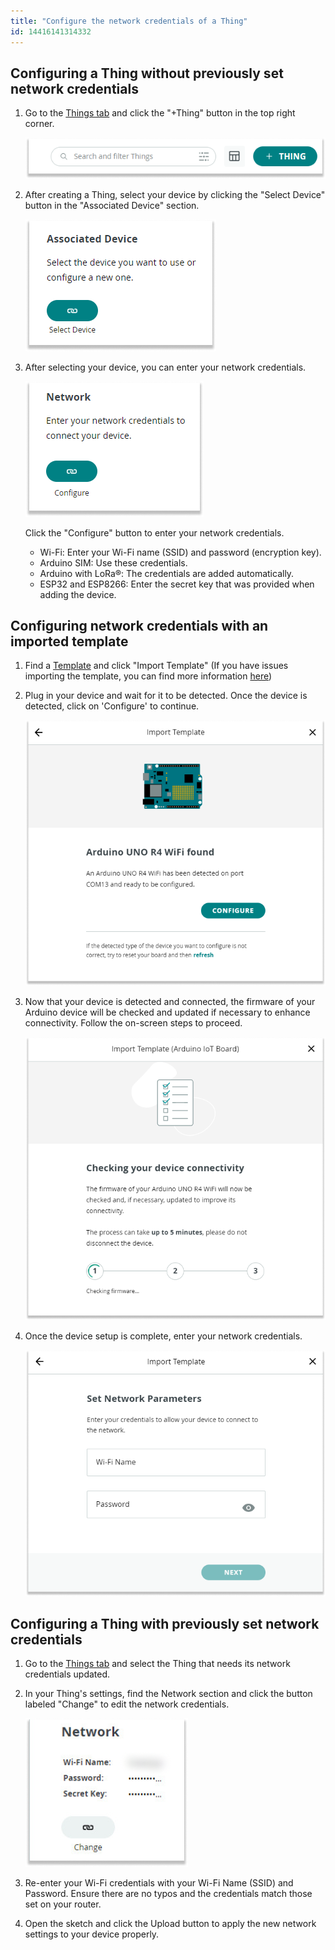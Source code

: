 ```yaml
---
title: "Configure the network credentials of a Thing"
id: 14416141314332
---
```


## Configuring a Thing without previously set network credentials

1. Go to the [Things tab](https://app.arduino.cc/things) and click the "+Thing" button in the top right corner.

    ![Thing button in the top right corner](img/thing_button.png)

1. After creating a Thing, select your device by clicking the "Select Device" button in the "Associated Device" section.

    ![associated device section with select device button](img/associated_device.png)

1. After selecting your device, you can enter your network credentials.

    ![network credential section with configure button](img/Network_add.png)

    Click the "Configure" button to enter your network credentials.

    - Wi-Fi: Enter your Wi-Fi name (SSID) and password (encryption key).
    - Arduino SIM: Use these credentials.
    - Arduino with LoRa®: The credentials are added automatically.
    - ESP32 and ESP8266: Enter the secret key that was provided when adding the device.

## Configuring network credentials with an imported template

1. Find a [Template](https://app.arduino.cc/templates) and click "Import Template" (If you have issues importing the template, you can find more information [here](https://support.arduino.cc/hc/en-us/articles/4408887422994-If-you-can-t-import-a-template-in-Arduino-Cloud))

1. Plug in your device and wait for it to be detected. Once the device is detected, click on 'Configure' to continue.

    ![Dialog box displaying that the device was found](img/Device_found.png)

1. Now that your device is detected and connected, the firmware of your Arduino device will be checked and updated if necessary to enhance connectivity. Follow the on-screen steps to proceed.

    ![Dialog box displaying firmware updates](img/Checking_device_connectivity.png)

1. Once the device setup is complete, enter your network credentials.

    ![Dialog box for entering network credentials](img/Set_network_parameters.png)

## Configuring a Thing with previously set network credentials

1. Go to the [Things tab](https://app.arduino.cc/things) and select the Thing that needs its network credentials updated.

1. In your Thing's settings, find the Network section and click the button labeled "Change" to edit the network credentials.

    ![network credential information and a button labeled change ](img/Network_change.png)

1. Re-enter your Wi-Fi credentials with your Wi-Fi Name (SSID) and Password. Ensure there are no typos and the credentials match those set on your router.

1. Open the sketch and click the Upload button to apply the new network settings to your device properly.
